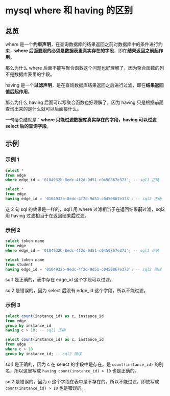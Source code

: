 # mysql where 和 having 的区别


<!-- author： xiaobinqt -->
<!-- email： xiaobinqt@163.com -->
<!-- https://xiaobinqt.github.io -->
<!-- https://www.xiaobinqt.cn -->

## 总览

where 是一个**约束声明**，在查询数据库的结果返回之前对数据库中的条件进行约束，**where 后面要跟的必须是数据表里真实存在的字段**，即在**结果返回之前起作用**。

那么为什么 where 后面不能写聚合函数这个问题也好理解了，因为聚合函数的列不是数据库表里的字段。

having 是一个**过滤声明**，是在查询数据库结果返回之后进行过滤，即在**结果返回值后起作用**。

那么为什么 having 后面可以写聚合函数也好理解了，因为 having 只是根据前面查询出来的是什么就可以后面接什么。

一句话总结就是：**where 只能过滤数据库真实存在的字段，having 可以过滤 select 后的查询字段**。

## 示例

### 示例 1

```sql
select *
from edge
where edge_id = '0104932b-8edc-4f2d-9d51-c0450867e373'; -- sql1 正确

select *
from edge
having edge_id = '0104932b-8edc-4f2d-9d51-c0450867e373'; -- sql2 正确
```

这 2 句 sql 的效果是一样的，sql1 用 where 过滤相当于在返回结果**前**过滤，sql2 用 having 过滤相当于在返回结果**后**过滤。

### 示例 2

```sql
select token name
from edge
where edge_id = '0104932b-8edc-4f2d-9d51-c0450867e373'; -- sql1 正确

select token name
from student
having edge_id = '0104932b-8edc-4f2d-9d51-c0450867e373'; -- sql2 错误
```

sql1 是正确的，表中存在 edge_id 这个字段可以过滤。

sql2 是错误的，因为 select **后**没有 edge_id 这个字段，所以不能过滤。

### 示例 3

```sql
select count(instance_id) as c, instance_id
from edge
group by instance_id
having c > 10; -- sql1 正确

select count(instance_id) as c, instance_id
from edge
where c > 10
group by instance_id; -- sql2 错误
```

sql1 是正确的，因为 c 在 select 的字段中是存在，是 `count(instance_id)` 的别名，所以这里写成 `having count(instance_id) > 10` 也是正确的。

sql2 是错误的，因为 c 这个字段在表中是不存在的，所以不能过滤，即使写成 `count(instance_id) > 10` 也是错误的。










